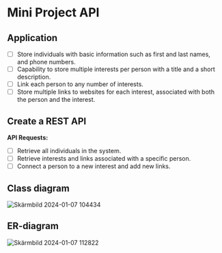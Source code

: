 # Mini Project API

## Application

- [ ] Store individuals with basic information such as first and last names, and phone numbers.
- [ ] Capability to store multiple interests per person with a title and a short description.
- [ ] Link each person to any number of interests.
- [ ] Store multiple links to websites for each interest, associated with both the person and the interest.

## Create a REST API

**API Requests:**

- [ ] Retrieve all individuals in the system.
- [ ] Retrieve interests and links associated with a specific person.
- [ ] Connect a person to a new interest and add new links.

## Class diagram
![Skärmbild 2024-01-07 104434](https://github.com/NiklasSjodin/Miniprojekt-API/assets/146171251/3ae58c04-922d-4c4d-9a20-37c9160df539)
## ER-diagram
![Skärmbild 2024-01-07 112822](https://github.com/NiklasSjodin/Miniprojekt-API/assets/146171251/655ba93b-5464-4c25-a880-9fe3f64a7e82)
